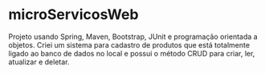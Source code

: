 # microServicosWeb

Projeto usando Spring, Maven, Bootstrap, JUnit e programação orientada a objetos.
Criei um sistema para cadastro de produtos que está totalmente ligado ao banco de dados no local e possui o método CRUD para criar, ler, atualizar e deletar.  

